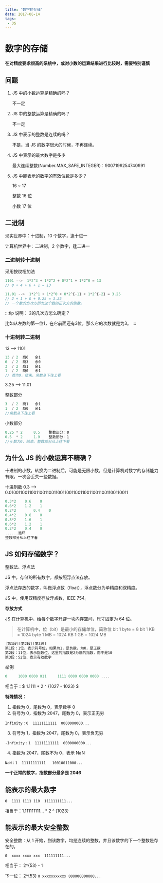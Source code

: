 ```yaml
---
title: '数字的存储'
date: 2017-06-14
tags:
 - JS
---
```


# 数字的存储

**在对精度要求很高的系统中，或对小数的运算结果进行比较时，需要特别谨慎**

## 问题

1. JS 中的小数运算是精确的吗？

   不一定

2. JS 中的整数运算是精确的吗？

   不一定

3. JS 中表示的整数是连续的吗？

   不是，当 JS 的数字很大的时候，不再连续。

4. JS 中表示的最大数字是多少

   最大连续整数(Number.MAX_SAFE_INTEGER)：9007199254740991

5. JS 中能表示的数字的有效位数是多少？

   16 ~ 17

   整数 16 位

   小数 17 位

## 二进制

现实世界中：十进制，10 个数字，逢十进一

计算机世界中：二进制，2 个数字，逢二进一

### 二进制转十进制

采用按权相加法

```js
1101 -->  1*2^3 + 1*2^2 + 0*2^1 + 1*2^0 = 13
// 8 + 4 + 0 + 1 = 13

11.01 -->  1*2^1 + 1*2^0 + 0*2^{-1} + 1*2^{-2} = 3.25
// 2 + 1 + 0 + 0.25 = 3.25
// 一个数的负次方即为这个数的正次方的倒数。
```
:::tip 说明：
2的几次方怎么确定？

比如从左数的第一位1，在它前面还有3位，那么它的次数就是为3。
:::

### 十进制转二进制

13 --> 1101

```js
13 / 2  商6   余1
6  / 2  商3   余0
3  / 2  商1   余1
1  / 2  商0   余1
// 商为0，结束。余数从下往上看
```

3.25 --> 11.01

整数部分

```js
3  / 2  商1   余1
1  / 2  商0   余1
//余数从下往上看
```

小数部分

```js
0.25 * 2     0.5    整数部分：0
0.5  * 2     1.0    整数部分：1
//小数为0，结束。整数部分从上往下看
```

## 为什么 JS 的小数运算不精确？

十进制的小数，转换为二进制后，可能是无限小数，但是计算机对数字的存储能力有限，一次会丢失一些数据。

十进制数 0.3 --> 0.010011001100110011001100110011001100110011001100110011

```js
0.3*2    0.6    0
0.6*2    1.2    1
0.2*2		 0.4    0
0.4*2    0.8    0
0.8*2    1.6    1
0.6*2    1.2    1
0.2*2    0.4    0
......循环
整数部分从上往下看
```

## JS 如何存储数字？

整数法、浮点法

JS 中，存储的所有数字，都按照浮点法存放。

浮点法存放的数字，叫做浮点数（float），浮点数分为单精度和双精度。

JS 中，使用双精度存放浮点数，IEEE 754。

**存放方式**

JS 在计算机中，给每个数字开辟一块内存空间，尺寸固定为 64 位。

> 在计算机中，位（bit）是最小的存储单位，简称位 bit
> 1 byte = 8 bit
> 1 KB = 1024 byte
> 1 MB = 1024 KB
> 1 GB = 1024 MB

```js
[第1段][第2段][第3段]
第1段：1位，表示符号位，如果为1，是负数，为0，是正数
第2段：11位，表示指数位，这里的指数是2为底的指数，而不是10
第3段：52位，表示有效数字
```

举例

```js
0     1000 0000 011     1111 0000 0000 0000 ....
```

相当于：$ 1.1111 * 2 ^ {1027 - 1023} $

**特殊情况：**

1. 指数为 0，尾数为 0，表示数字 0
2. 符号为 0，指数为 2047，尾数为 0，表示正无穷

```
Infinity：0  11111111111  0000000000...
```

3. 符号为 1，指数为 2047，尾数为 0，表示负无穷

```
-Infinity：1  11111111111  0000000000...
```

4. 指数为 2047，尾数不为 0，表示 NaN

```
NaN：1  11111111111   10010011000...
```

**一个正常的数字，指数部分最多是 2046**

## 能表示的最大数字

```
0  1111 1111 110  1111111111...
```

相当于：1.111111111... * 2 ^ {1023} 

## 能表示的最大安全整数

安全整数：从 1 开始，到该数字，均是连续的整数，并且该数字的下一个整数是存在的。

```
0  xxxx xxxx xxx  111111111...
```

相当于： 2^{53} - 1 

下一位： 2^{53}  `0 xxxxxxxxxxx 000000000000...`

